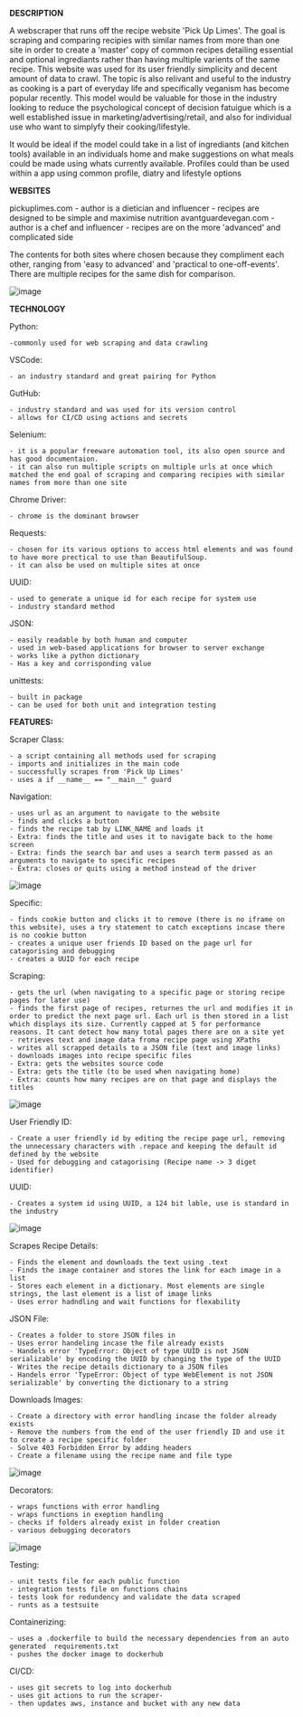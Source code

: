 **DESCRIPTION**

A webscraper that runs off the recipe website 'Pick Up Limes'. The goal is scraping and comparing recipies with similar names from more than one site in order to create a 'master' copy of common recipes detailing essential and optional ingrediants rather than having multiple varients of the same recipe. This website was used for its user friendly simplicity and decent amount of data to crawl. The topic is also relivant and useful to the industry as cooking is a part of everyday life and specifically veganism has become popular recently. This model would be valuable for those in the industry looking to reduce the psychological concept of decision fatuigue which is a well established issue in marketing/advertising/retail, and also for individual use who want to simplyfy their cooking/lifestyle.

It would be ideal if the model could take in a list of ingrediants (and kitchen tools) available in an individuals home and make suggestions on what meals could be made using whats currently available. Profiles could than be used within a app using common profile, diatry and lifestyle options

**WEBSITES**

pickuplimes.com 
    - author is a dietician and influencer
    - recipes are designed to be simple and maximise nutrition
avantguardevegan.com 
    - author is a chef and influencer
    - recipes are on the more 'advanced' and complicated side

The contents for both sites where chosen because they compliment each other, ranging from 'easy to advanced' and 'practical to one-off-events'. There are multiple recipes for the same dish for comparison.

![image](https://user-images.githubusercontent.com/100158073/176406808-57829b3e-ff97-4e4b-8d1a-19aa395870c9.png)

**TECHNOLOGY**

Python: 

    -commonly used for web scraping and data crawling
    
VSCode:

    - an industry standard and great pairing for Python
    
GutHub:

    - industry standard and was used for its version control
    - allows for CI/CD using actions and secrets
    
Selenium:

    - it is a popular freeware automation tool, its also open source and has good documentaion.
    - it can also run multiple scripts on multiple urls at once which matched the end goal of scraping and comparing recipies with similar names from more than one site

Chrome Driver:

    - chrome is the dominant browser
    
Requests:

    - chosen for its various options to access html elements and was found to have more prectical to use than BeautifulSoup. 
    - it can also be used on multiple sites at once
    
UUID:

    - used to generate a unique id for each recipe for system use
    - industry standard method
    
JSON:

    - easily readable by both human and computer
    - used in web-based applications for browser to server exchange
    - works like a python dictionary
    - Has a key and corrisponding value
    
unittests:

    - built in package
    - can be used for both unit and integration testing

**FEATURES:**

Scraper Class:

    - a script containing all methods used for scraping
    - imports and initializes in the main code
    - successfully scrapes from 'Pick Up Limes'
    - uses a if __name__ == "__main__" guard

Navigation:

    - uses url as an argument to navigate to the website
    - finds and clicks a button
    - finds the recipe tab by LINK_NAME and loads it
    - Extra: finds the title and uses it to navigate back to the home screen
    - Extra: finds the search bar and uses a search term passed as an arguments to navigate to specific recipes
    - Extra: closes or quits using a method instead of the driver
    
![image](https://user-images.githubusercontent.com/100158073/176403275-aad68204-517e-400d-9178-6c243b64b538.png)

Specific: 

    - finds cookie button and clicks it to remove (there is no iframe on this website), uses a try statement to catch exceptions incase there is no cookie button
    - creates a unique user friends ID based on the page url for catagorising and debugging
    - creates a UUID for each recipe

Scraping:

    - gets the url (when navigating to a specific page or storing recipe pages for later use)
    - finds the first page of recipes, returnes the url and modifies it in order to predict the next page url. Each url is then stored in a list which displays its size. Currently capped at 5 for performance reasons. It cant detect how many total pages there are on a site yet
    - retrieves text and image data froma recipe page using XPaths
    - writes all scrapped details to a JSON file (text and image links)
    - downloads images into recipe specific files
    - Extra: gets the websites source code
    - Extra: gets the title (to be used when navigating home)
    - Extra: counts how many recipes are on that page and displays the titles

![image](https://user-images.githubusercontent.com/100158073/165974032-499039e8-4c97-48a0-bed5-ba5bd6aca19e.png)

User Friendly ID:

    - Create a user friendly id by editing the recipe page url, removing the unnecessary characters with .repace and keeping the default id defined by the website 
    - Used for debugging and catagorising (Recipe name -> 3 diget identifier)

UUID:

    - Creates a system id using UUID, a 124 bit lable, use is standard in the industry

![image](https://user-images.githubusercontent.com/100158073/176398340-3cac3d35-93cc-4b09-9259-052366b6418f.png)

Scrapes Recipe Details:

    - Finds the element and downloads the text using .text
    - Finds the image container and stores the link for each image in a list
    - Stores each element in a dictionary. Most elements are single strings, the last element is a list of image links
    - Uses error hadndling and wait functions for flexability

JSON File:

    - Creates a folder to store JSON files in
    - Uses error handeling incase the file already exists
    - Handels error 'TypeError: Object of type UUID is not JSON serializable' by encoding the UUID by changing the type of the UUID
    - Writes the recipe details dictionary to a JSON files
    - Handels error 'TypeError: Object of type WebElement is not JSON serializable' by converting the dictionary to a string

Downloads Images:

    - Create a directory with error handling incase the folder already exists
    - Remove the numbers from the end of the user friendly ID and use it to create a recipe specific folder
    - Solve 403 Forbidden Error by adding headers
    - Create a filename using the recipe name and file type

![image](https://user-images.githubusercontent.com/100158073/176403675-92975bd7-cc35-4470-8951-69ae9b85f399.png)

Decorators:

    - wraps functions with error handling
    - wraps functions in exeption handling
    - checks if folders already exist in folder creation
    - various debugging decorators 

![image](https://user-images.githubusercontent.com/100158073/176887132-33ac67a3-fb10-4fc5-9b9a-6ab31bed2a35.png)

Testing:

    - unit tests file for each public function
    - integration tests file on functions chains
    - tests look for redundency and validate the data scraped
    - runts as a testsuite

Containerizing:
    
    - uses a .dockerfile to build the necessary dependencies from an auto generated  requirements.txt
    - pushes the docker image to dockerhub

CI/CD:

    - uses git secrets to log into dockerhub
    - uses git actions to run the scraper-
    - then updates aws, instance and bucket with any new data